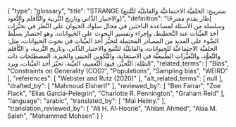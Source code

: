 {
    "type": "glossary",
    "title": "STRANGE (سترينج: الخلفيَّة الاجتماعيَّة والقابليَّة للتَّتبع والاختيار الذَّاتي وتاريخ التَّربية والتَّأقلم والتَّعود)",
    "definition": "إطار يقدم مقترحًا وسلسلة من الأسئلة لمساعدة الباحثين في مجال سلوك الحيوان على النَّظر في تحيُّزات أخذ العيِّنات عند التَّخطيط، وإجراء وتفسير البحوث على الحيوانات، وهو اختصار يسلِّط الضَّوء على العديد من المصادر المحتملة لتحيُّز أخذ العيِّنات في بحوث الحيوانات، مثل: الخلفيَّة الاجتماعيَّة للحيوانات، والقابليَّة للتَّتبع والاختيار الذَّاتي، وتاريخ التَّربية، و التَّأقلم والتَّعوُّد، والتَّغيُّرات الطَّبيعيَّة في الاستجابة، والتَّكوين الجيني والخبرة.  المصطلحات ذات الصِّلة: التَّحيُّز، قيود التَّعميم، العيِّنة، تحيّز أخذ العيِّنات، ويرد",
    "related_terms": [
        "Bias",
        "Constraints on Generality (COG)",
        "Populations",
        "Sampling bias",
        "WEIRD"
    ],
    "references": [
        "Webster and Rutz (2020)"
    ],
    "alt_related_terms": [
        null
    ],
    "drafted_by": [
        "Mahmoud Elsherif"
    ],
    "reviewed_by": [
        "Ben Farrar",
        "Zoe Flack",
        "Elias Garcia-Pelegrin",
        "Charlotte R. Pennington",
        "Graham Reid"
    ],
    "language": "arabic",
    "translated_by": [
        "Mai Helmy."
    ],
    "translation_reviewed_by": [
        "Ali H. Al-Hoorie",
        "Ahlam Ahmed",
        "Alaa M. Saleh",
        "Mohammed Mohsen"
    ]
}